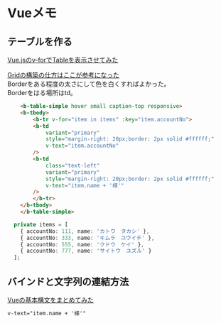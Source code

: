 # Vueメモ

## テーブルを作る

[Vue.jsのv-forでTableを表示させてみた](https://neco913.kirara.st/post-12827/)  

[Gridの構築の仕方はここが参考になった](https://www.itra.co.jp/webmedia/what-is-inline-block.html)  
Borderをある程度の太さにして色を白くすればよかった。  
Borderをはる場所はtd。  

``` html
    <b-table-simple hover small caption-top responsive>
    <b-tbody>
        <b-tr v-for="item in items" :key="item.accountNo">
        <b-td
            variant="primary"
            style="margin-right: 20px;border: 2px solid #ffffff;"
            v-text="item.accountNo"
        />
        <b-td
            class="text-left"
            variant="primary"
            style="margin-right: 20px;border: 2px solid #ffffff;"
            v-text="item.name + '様'"
        />
        </b-tr>
    </b-tbody>
    </b-table-simple>
```

``` ts
  private items = [
    { accountNo: 111, name: 'カトウ　タカシ' },
    { accountNo: 333, name: 'キムラ　ユウイチ' },
    { accountNo: 555, name: 'クドウ　ケイ' },
    { accountNo: 777, name: 'サイトウ　ユズル' }
  ];
```

## バインドと文字列の連結方法

[Vueの基本構文をまとめてみた](https://qiita.com/_masa_u/items/7a940f1aea8be4eef4fe)  

``` html
v-text="item.name + '様'"
```
